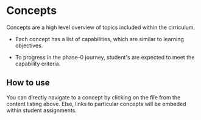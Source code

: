 # Concepts

Concepts are a high level overview of topics included within the cirriculum.

- Each concept has a list of capabilities, which are similar to learning objectives.

- To progress in the phase-0 journey, student's are expected to meet the capability criteria.

## How to use
You can directly navigate to a concept by clicking on the file from the content listing above. Else, links to particular concepts will be embeded within student assignments.
